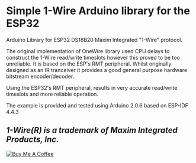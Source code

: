 # Simple 1-Wire Arduino library for the ESP32
Arduino Library for ESP32 DS18B20 Maxim Integrated "1-Wire" protocol.

The original implementation of OneWire library used CPU delays to construct the 1-Wire read/write timeslots however this proved to be too unreliable.
It is based on the ESP's RMT peripheral. Whilst originally designed as an IR tranceiver it provides a good general purpose hardware bitstream encoder/decoder.

Using the ESP32's RMT peripheral, results in very accurate read/write timeslots and more reliable operation.

The example is provided and tested using Arduino 2.0.6 based on ESP-IDF 4.4.3

_1-Wire(R) is a trademark of Maxim Integrated Products, Inc._
---

<a href="https://www.buymeacoffee.com/htmltiger"><img src="https://www.buymeacoffee.com/assets/img/custom_images/white_img.png" alt="Buy Me A Coffee"></a>
